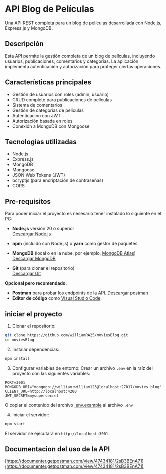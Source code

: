 # API Blog de Películas

Una API REST completa para un blog de películas desarrollada con Node.js, Express.js y MongoDB.

## Descripción

Esta API permite la gestión completa de un blog de películas, incluyendo usuarios, publicaciones, comentarios y categorías. La aplicación implementa autenticación y autorización para proteger ciertas operaciones.

## Características principales

- Gestión de usuarios con roles (admin, usuario)
- CRUD completo para publicaciones de películas
- Sistema de comentarios
- Gestión de categorías de películas
- Autenticación con JWT
- Autorización basada en roles
- Conexión a MongoDB con Mongoose

## Tecnologías utilizadas

- Node.js
- Express.js
- MongoDB
- Mongoose
- JSON Web Tokens (JWT)
- bcryptjs (para encriptación de contraseñas)
- CORS

## Pre-requisitos 

Para poder iniciar el proyecto es nesesario tener instalado lo siguiente en el PC:  

- **Node.js** versión 20 o superior  
  [Descargar Node.js](https://nodejs.org/es/download)  

- **npm** (incluido con Node.js) o **yarn** como gestor de paquetes  

- **MongoDB** (local o en la nube, por ejemplo, [MongoDB Atlas](https://www.mongodb.com/cloud/atlas))  
  [Descargar MongoDB](https://www.mongodb.com/try/download/community)  

- **Git** (para clonar el repositorio)  
  [Descargar Git](https://git-scm.com/downloads)  

**Opcional pero recomendado:**  
- **Postman** para probar los endpoints de la API. [Descargar postman](https://www.postman.com/downloads/)  
- **Editor de código** como [Visual Studio Code](https://code.visualstudio.com/).  



## iniciar el proyecto

1. Clonar el repositorio:
```bash
git clone https://github.com/williamRA25/moviesBlog.git
cd moviesBlog
```

2. Instalar dependencias:
```bash
npm install
```

3. Configurar variables de entorno:
Crear un archivo `.env` en la raíz del proyecto con las siguientes variables:

```
PORT=3001
MONGODB_URI="mongodb://william:william123@localhost:27017/movies_blog"
CLIENT_URL=http://localhost:4200
JWT_SECRET=mysupersecret
```
O copiar el contenido del archivo [.env.example](./.env.example) al archivo `.env`

4. Iniciar el servidor:
```bash
npm start
```

El servidor se ejecutará en `http://localhost:3001`

## Documentacion del uso de la API
[https://documenter.getpostman.com/view/47434181/2sB3BEnA71](https://documenter.getpostman.com/view/47434181/2sB3BEnA71)